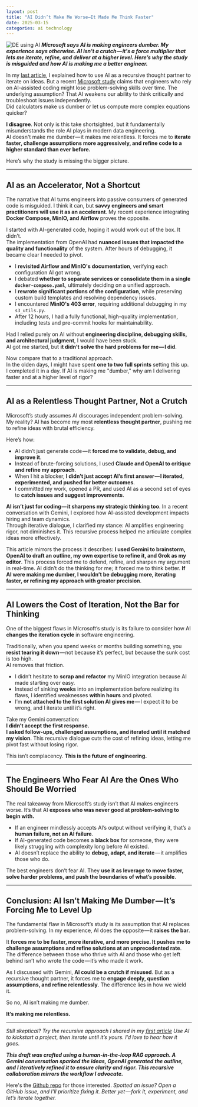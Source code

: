 ```yaml
---
layout: post
title: "AI Didn’t Make Me Worse—It Made Me Think Faster"
date: 2025-03-15
categories: ai technology
---
```


![DE using AI](https://jtouley.github.io/my-blog/assets/images/ai_thought_partner.png)
***Microsoft says AI is making engineers dumber. My experience says otherwise. AI isn't a crutch — it's a force multiplier that lets me iterate, refine, and deliver at a higher level. Here’s why the study is misguided and how AI is making me a better engineer.***

In my [last article](https://medium.com/@jtouley/how-i-use-ai-as-a-recursive-thought-partner-and-why-you-should-too-26027b0106da), I explained how to use AI as a recursive thought partner to iterate on ideas. But a recent [Microsoft study](https://www.pcgamer.com/software/ai/microsoft-co-authored-paper-suggests-the-regular-use-of-gen-ai-can-leave-users-with-a-diminished-skill-for-independent-problem-solving-and-at-least-one-ai-model-seems-to-agree/) claims that engineers who rely on AI-assisted coding might lose problem-solving skills over time. The underlying assumption? That AI weakens our ability to think critically and troubleshoot issues independently.  
Did calculators make us dumber or let us compute more complex equations quicker?

**I disagree**. Not only is this take shortsighted, but it fundamentally misunderstands the role AI plays in modern data engineering.  
AI doesn't make me dumber — it makes me relentless.  It forces me to **iterate faster, challenge assumptions more aggressively, and refine code to a higher standard than ever before.**

Here’s why the study is missing the bigger picture.

---

## AI as an Accelerator, Not a Shortcut

The narrative that AI turns engineers into passive consumers of generated code is misguided. I think it can, but **savvy engineers and smart practitioners will use it as an accelerant**. My recent experience integrating **Docker Compose, MinIO, and Airflow** proves the opposite.

I started with AI-generated code, hoping it would work out of the box. It didn’t.  
The implementation from OpenAI had **nuanced issues that impacted the quality and functionality** of the system. After hours of debugging, it became clear I needed to pivot.

- I **revisited Airflow and MinIO's documentation**, verifying each configuration AI got wrong.  
- I debated **whether to separate services or consolidate them in a single `docker-compose.yaml`**, ultimately deciding on a unified approach.  
- I **rewrote significant portions of the configuration**, while preserving custom build templates and resolving dependency issues.  
- I encountered **MinIO's 403 error**, requiring additional debugging in my `s3_utils.py`.  
- After 12 hours, I had a fully functional, high-quality implementation, including tests and pre-commit hooks for maintainability.

Had I relied purely on AI without **engineering discipline, debugging skills, and architectural judgment**, I would have been stuck.  
AI got me started, but **it didn’t solve the hard problems for me — I did**.

Now compare that to a traditional approach.  
In the olden days, I might have spent **one to two full sprints** setting this up.  
I completed it in a day. If AI is making me "dumber," why am I delivering faster and at a higher level of rigor?

---

## AI as a Relentless Thought Partner, Not a Crutch

Microsoft’s study assumes AI discourages independent problem-solving.  
My reality? AI has become my most **relentless thought partner**, pushing me to refine ideas with brutal efficiency.

Here’s how:

- AI didn’t just generate code — it **forced me to validate, debug, and improve it**.  
- Instead of brute-forcing solutions, I used **Claude and OpenAI to critique and refine my approach**.  
- When I hit a blocker, **I didn’t just accept AI’s first answer — I iterated, experimented, and pushed for better outcomes**.  
- I committed my work, opened a PR, and used AI as a second set of eyes to **catch issues and suggest improvements**.  

**AI isn’t just for coding — it sharpens my strategic thinking too**. In a recent conversation with Gemini, I explored how AI-assisted development impacts hiring and team dynamics.  
Through iterative dialogue, I clarified my stance: AI amplifies engineering rigor, not diminishes it. This recursive process helped me articulate complex ideas more effectively.

This article mirrors the process it describes: 
**I used Gemini to brainstorm, OpenAI to draft an outline, my own expertise to refine it, and Grok as my editor**. This process forced me to defend, refine, and sharpen my argument in real-time. AI didn’t do the thinking for me; it forced me to think better. **If AI were making me dumber, I wouldn’t be debugging more, iterating faster, or refining my approach with greater precision**.

---

## AI Lowers the Cost of Iteration, Not the Bar for Thinking

One of the biggest flaws in Microsoft’s study is its failure to consider how AI **changes the iteration cycle** in software engineering.

Traditionally, when you spend weeks or months building something, you **resist tearing it down** — not because it’s perfect, but because the sunk cost is too high.  
AI removes that friction.

- I didn’t hesitate to **scrap and refactor** my MinIO integration because AI made starting over easy.  
- Instead of sinking **weeks** into an implementation before realizing its flaws, I identified weaknesses **within hours** and pivoted.  
- I’m **not attached to the first solution AI gives me** — I expect it to be wrong, and I iterate until it’s right.  

Take my Gemini conversation:  
**I didn’t accept the first response.  
I asked follow-ups, challenged assumptions, and iterated until it matched my vision**. This recursive dialogue cuts the cost of refining ideas, letting me pivot fast without losing rigor.

This isn’t complacency.  **This is the future of engineering.**

---

## The Engineers Who Fear AI Are the Ones Who Should Be Worried

The real takeaway from Microsoft’s study isn’t that AI makes engineers worse.  It’s that AI **exposes who was never good at problem-solving to begin with.**  

- If an engineer mindlessly accepts AI’s output without verifying it, that’s a **human failure, not an AI failure**.  
- If AI-generated code becomes a **black box** for someone, they were likely struggling with complexity long before AI existed.  
- AI doesn’t replace the ability to **debug, adapt, and iterate** — it amplifies those who do.  

The best engineers don’t fear AI. They **use it as leverage to move faster, solve harder problems, and push the boundaries of what’s possible**.

---

## Conclusion: AI Isn’t Making Me Dumber — It’s Forcing Me to Level Up

The fundamental flaw in Microsoft’s study is its assumption that AI replaces problem-solving. In my experience, AI does the opposite — it **raises the bar**.

It **forces me to be faster, more iterative, and more precise. It pushes me to challenge assumptions and refine solutions at an unprecedented rate**. The difference between those who thrive with AI and those who get left behind isn’t who wrote the code — it’s who made it work.  

As I discussed with Gemini, **AI could be a crutch if misused**. But as a recursive thought partner, it forces me to **engage deeply, question assumptions, and refine relentlessly**. The difference lies in how we wield it.

So no, AI isn’t making me dumber.  

**It’s making me relentless.**

---

*Still skeptical? Try the recursive approach I shared in my [first article](https://medium.com/@jtouley/how-i-use-ai-as-a-recursive-thought-partner-and-why-you-should-too-26027b0106da) Use AI to kickstart a project, then iterate until it’s yours. I’d love to hear how it goes.*

***This draft was crafted using a human-in-the-loop RAG approach. A Gemini conversation sparked the ideas, OpenAI generated the outline, and I iteratively refined it to ensure clarity and rigor. This recursive collaboration mirrors the workflow I advocate.***


Here's the [Github repo](https://github.com/jtouley/dag_factory_poc) for those interested. *Spotted an issue? Open a GitHub issue, and I’ll prioritize fixing it. Better yet — fork it, experiment, and let’s iterate together.*